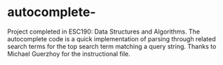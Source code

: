 # autocomplete-
Project completed in ESC190: Data Structures and Algorithms. The autocomplete code is a quick implementation of parsing through related search terms for the top search term matching a query string. Thanks to Michael Guerzhoy for the instructional file. 
